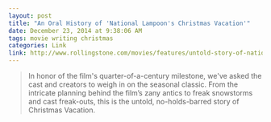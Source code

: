 ```yaml
---
layout: post
title: "An Oral History of 'National Lampoon's Christmas Vacation'"
date: December 23, 2014 at 9:38:06 AM
tags: movie writing christmas
categories: Link
link: http://www.rollingstone.com/movies/features/untold-story-of-national-lampoons-christmas-vacation-20141222
---
```


> In honor of the film's quarter-of-a-century milestone, we've asked the cast and creators to weigh in on the seasonal classic. From the intricate planning behind the film’s zany antics to freak snowstorms and cast freak-outs, this is the untold, no-holds-barred story of Christmas Vacation.